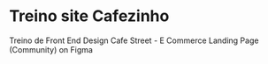 # Treino site Cafezinho
Treino de Front End 
Design Cafe Street - E Commerce Landing Page (Community) on Figma
